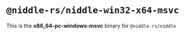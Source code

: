 # `@niddle-rs/niddle-win32-x64-msvc`

This is the **x86_64-pc-windows-msvc** binary for `@niddle-rs/niddle`
